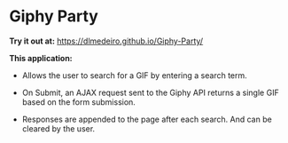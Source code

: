 # Giphy Party

__Try it out at:__ https://dlmedeiro.github.io/Giphy-Party/

__This application:__

* Allows the user to search for a GIF by entering a search term.

* On Submit, an AJAX request sent to the Giphy API returns a single GIF based on the form submission.

* Responses are appended to the page after each search.  And can be cleared by the user.

